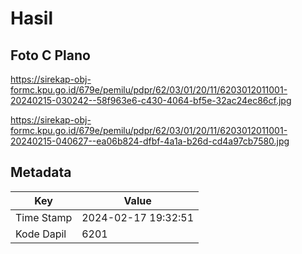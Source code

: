 # Hasil

## Foto C Plano

https://sirekap-obj-formc.kpu.go.id/679e/pemilu/pdpr/62/03/01/20/11/6203012011001-20240215-030242--58f963e6-c430-4064-bf5e-32ac24ec86cf.jpg

https://sirekap-obj-formc.kpu.go.id/679e/pemilu/pdpr/62/03/01/20/11/6203012011001-20240215-040627--ea06b824-dfbf-4a1a-b26d-cd4a97cb7580.jpg


## Metadata

| Key        | Value               |
| ---------- | ------------------- |
| Time Stamp | 2024-02-17 19:32:51 |
| Kode Dapil | 6201                |



